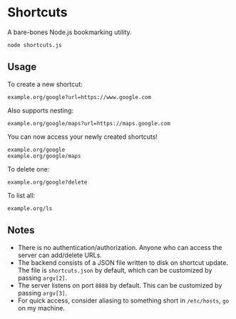 # Shortcuts
A bare-bones Node.js bookmarking utility.

    node shortcuts.js

## Usage
To create a new shortcut:

    example.org/google?url=https://www.google.com
  
Also supports nesting:

    example.org/google/maps?url=https://maps.google.com

You can now access your newly created shortcuts!

    example.org/google
    example.org/google/maps

To delete one:

    example.org/google?delete
    
To list all:

    example.org/ls


## Notes
- There is no authentication/authorization. Anyone who can access the server can
  add/delete URLs.
- The backend consists of a JSON file written to disk on shortcut update. The
  file is `shortcuts.json` by default, which can be customized by passing
  `argv[2]`.
- The server listens on port `8888` by default. This can be customized by
  passing `argv[3]`.
- For quick access, consider aliasing to something short in `/etc/hosts`, `go`
  on my machine.
